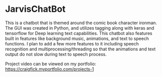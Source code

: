 # JarvisChatBot

This is a chatbot that is themed around the comic book character ironman. The GUI was created in Python, and utilizes tagging along with keras and tensorflow for Deep learning text capabilities. This chatbot also features built in features like background music, animations, and text to speech functions. I plan to add a few more features to it including speech recognition and multiprocessing/threading so that the animations and text output do not slow during text to speech process.

Project video can be viewed on my portfolio:
https://craigfick.myportfolio.com/projects-1



